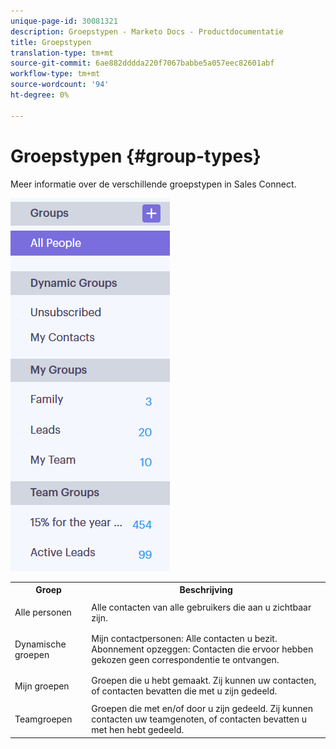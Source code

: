 ```yaml
---
unique-page-id: 30081321
description: Groepstypen - Marketo Docs - Productdocumentatie
title: Groepstypen
translation-type: tm+mt
source-git-commit: 6ae882dddda220f7067babbe5a057eec82601abf
workflow-type: tm+mt
source-wordcount: '94'
ht-degree: 0%

---
```



# Groepstypen {#group-types}

Meer informatie over de verschillende groepstypen in Sales Connect.

![](assets/one-7.png)

<table> 
 <colgroup> 
  <col> 
  <col> 
 </colgroup> 
 <tbody> 
  <tr> 
   <th>Groep</th> 
   <th>Beschrijving</th> 
  </tr> 
  <tr> 
   <td><p>Alle personen</p></td> 
   <td>Alle contacten van alle gebruikers die aan u zichtbaar zijn.</td> 
  </tr> 
  <tr> 
   <td colspan="1"><p>Dynamische groepen</p></td> 
   <td colspan="1">Mijn contactpersonen: Alle contacten u bezit.<br>Abonnement opzeggen: Contacten die ervoor hebben gekozen geen correspondentie te ontvangen.</td> 
  </tr> 
  <tr> 
   <td><p>Mijn groepen</p></td> 
   <td>Groepen die u hebt gemaakt. Zij kunnen uw contacten, of contacten bevatten die met u zijn gedeeld.</td> 
  </tr> 
  <tr> 
   <td><p>Teamgroepen</p></td> 
   <td>Groepen die met en/of door u zijn gedeeld. Zij kunnen contacten uw teamgenoten, of contacten bevatten u met hen hebt gedeeld.</td> 
  </tr> 
 </tbody> 
</table>
